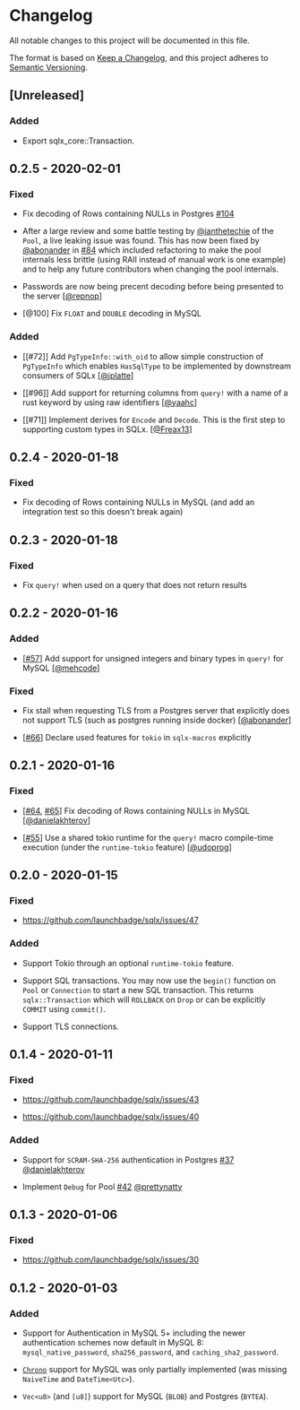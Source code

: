# Changelog

All notable changes to this project will be documented in this file.

The format is based on [Keep a Changelog](https://keepachangelog.com/en/1.0.0/),
and this project adheres to [Semantic Versioning](https://semver.org/spec/v2.0.0.html).

## [Unreleased]

### Added

- Export sqlx_core::Transaction.

## 0.2.5 - 2020-02-01

### Fixed

 - Fix decoding of Rows containing NULLs in Postgres [#104]

 - After a large review and some battle testing by [@ianthetechie](https://github.com/ianthetechie)
   of the `Pool`, a live leaking issue was found. This has now been fixed by [@abonander] in [#84] which
   included refactoring to make the pool internals less brittle (using RAII instead of manual
   work is one example) and to help any future contributors when changing the pool internals.

 - Passwords are now being precent decoding before being presented to the server [[@repnop]]

 - [@100] Fix `FLOAT` and `DOUBLE` decoding in MySQL

[#84]: https://github.com/launchbadge/sqlx/issues/84
[#100]: https://github.com/launchbadge/sqlx/issues/100
[#104]: https://github.com/launchbadge/sqlx/issues/104

[@repnop]: https://github.com/repnop

### Added

 - [[#72]] Add `PgTypeInfo::with_oid` to allow simple construction of `PgTypeInfo` which enables `HasSqlType`
   to be implemented by downstream consumers of SQLx [[@jplatte]]

 - [[#96]] Add support for returning columns from `query!` with a name of a rust keyword by
   using raw identifiers [[@yaahc]]

 - [[#71]] Implement derives for `Encode` and `Decode`. This is the first step to supporting custom types in SQLx. [[@Freax13]]

[@jplatte]: https://github.com/jplatte
[@yaahc]: https://github.com/yaahc
[@Freax13]: https://github.com/Freax13

## 0.2.4 - 2020-01-18

### Fixed

 - Fix decoding of Rows containing NULLs in MySQL (and add an integration test so this doesn't break again)

## 0.2.3 - 2020-01-18

### Fixed

 - Fix `query!` when used on a query that does not return results

## 0.2.2 - 2020-01-16

### Added

 - [[#57]] Add support for unsigned integers and binary types in `query!` for MySQL [[@mehcode]]

[#57]: https://github.com/launchbadge/sqlx/issues/57

### Fixed

 - Fix stall when requesting TLS from a Postgres server that explicitly does not support TLS (such as postgres running inside docker) [[@abonander]]

 - [[#66]] Declare used features for `tokio` in `sqlx-macros` explicitly

[#66]: https://github.com/launchbadge/sqlx/issues/66

## 0.2.1 - 2020-01-16

### Fixed

 - [[#64], [#65]] Fix decoding of Rows containing NULLs in MySQL [[@danielakhterov]]

[#64]: https://github.com/launchbadge/sqlx/pull/64
[#65]: https://github.com/launchbadge/sqlx/pull/65

 - [[#55]] Use a shared tokio runtime for the `query!` macro compile-time execution (under the `runtime-tokio` feature) [[@udoprog]]

[#55]: https://github.com/launchbadge/sqlx/pull/55

## 0.2.0 - 2020-01-15

### Fixed

 - https://github.com/launchbadge/sqlx/issues/47

### Added

 - Support Tokio through an optional `runtime-tokio` feature.

 - Support SQL transactions. You may now use the `begin()` function on `Pool` or `Connection` to
   start a new SQL transaction. This returns `sqlx::Transaction` which will `ROLLBACK` on `Drop`
   or can be explicitly `COMMIT` using `commit()`.

 - Support TLS connections.

## 0.1.4 - 2020-01-11

### Fixed

 - https://github.com/launchbadge/sqlx/issues/43

 - https://github.com/launchbadge/sqlx/issues/40

### Added

 - Support for `SCRAM-SHA-256` authentication in Postgres [#37](https://github.com/launchbadge/sqlx/pull/37) [@danielakhterov](https://github.com/danielakhterov)

 - Implement `Debug` for Pool [#42](https://github.com/launchbadge/sqlx/pull/42) [@prettynatty](https://github.com/prettynatty)

## 0.1.3 - 2020-01-06

### Fixed

 - https://github.com/launchbadge/sqlx/issues/30

## 0.1.2 - 2020-01-03

### Added

 - Support for Authentication in MySQL 5+ including the newer authentication schemes now default in MySQL 8: `mysql_native_password`, `sha256_password`, and `caching_sha2_password`.

 - [`Chrono`](https://github.com/chronotope/chrono) support for MySQL was only partially implemented (was missing `NaiveTime` and `DateTime<Utc>`).

 - `Vec<u8>` (and `[u8]`) support for MySQL (`BLOB`) and Postgres (`BYTEA`).

[@abonander]: https://github.com/abonander
[@danielakhterov]: https://github.com/danielakhterov
[@mehcode]: https://github.com/mehcode
[@udoprog]: https://github.com/udoprog
